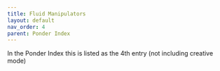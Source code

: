 ```yaml
---
title: Fluid Manipulators
layout: default
nav_order: 4
parent: Ponder Index
---
```

In the Ponder Index this is listed as the 4th entry (not including creative mode)
